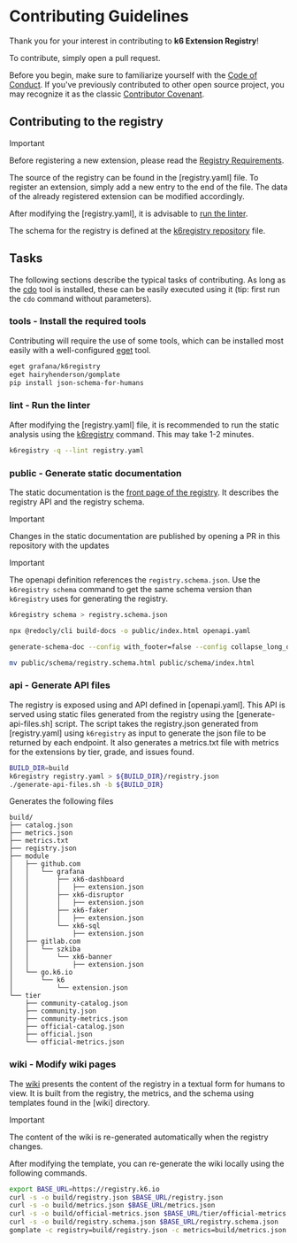 # Contributing Guidelines

Thank you for your interest in contributing to **k6 Extension Registry**!

To contribute, simply open a pull request.

Before you begin, make sure to familiarize yourself with the [Code of Conduct](CODE_OF_CONDUCT.md). If you've previously contributed to other open source project, you may recognize it as the classic [Contributor Covenant](https://contributor-covenant.org/).

## Contributing to the registry

> [!IMPORTANT]
> Before registering a new extension, please read the [Registry Requirements](https://grafana.com/docs/k6/latest/extensions/create/extensions-registry/).

The source of the registry can be found in the [registry.yaml] file. To register an extension, simply add a new entry to the end of the file. The data of the already registered extension can be modified accordingly.

After modifying the [registry.yaml], it is advisable to [run the linter](#lint---run-the-linter).

The schema for the registry is defined at the [k6registry repository](https://github.com/grafana/k6registry/blob/main/registry.schema.json) file.


## Tasks

The following sections describe the typical tasks of contributing. As long as the [cdo](https://github.com/szkiba/cdo) tool is installed, these can be easily executed using it (tip: first run the `cdo` command without parameters).

### tools - Install the required tools

Contributing will require the use of some tools, which can be installed most easily with a well-configured [eget] tool.

```bash
eget grafana/k6registry
eget hairyhenderson/gomplate
pip install json-schema-for-humans
```

[eget]: https://github.com/zyedidia/eget

### lint - Run the linter

After modifying the [registry.yaml] file, it is recommended to run the static analysis using the [k6registry] command. This may take 1-2 minutes.

```bash
k6registry -q --lint registry.yaml
```

[lint]: #lint---run-the-linter
[k6registry]: https://github.com/grafana/k6registry

### public - Generate static documentation

The static documentation is the [front page of the registry](registry.k6.io/index.html). It describes the registry API and the registry schema.

> [!IMPORTANT]
> Changes in the static documentation are published by opening a PR in this repository with the updates

> [!IMPORTANT]
> The openapi definition references the `registry.schema.json`. Use the `k6registry schema` command to get the same schema version than `k6registry` uses for generating the registry.

```bash
k6registry schema > registry.schema.json

npx @redocly/cli build-docs -o public/index.html openapi.yaml

generate-schema-doc --config with_footer=false --config collapse_long_descriptions=false registry.schema.json public/schema

mv public/schema/registry.schema.html public/schema/index.html
```

### api - Generate API files

The registry is exposed using and API defined in [openapi.yaml]. This API is served using static files generated from the registry using the [generate-api-files.sh] script. The script takes the registry.json generated from [registry.yaml] using `k6registry` as input to generate the json file to be returned by each endpoint. It also generates a metrics.txt file with metrics for the extensions by tier, grade, and issues found.

```bash
BUILD_DIR=build
k6registry registry.yaml > ${BUILD_DIR}/registry.json
./generate-api-files.sh -b ${BUILD_DIR}
```

Generates the following files

```ascii 
build/
├── catalog.json
├── metrics.json
├── metrics.txt
├── registry.json
├── module
│   ├── github.com
│   │   └── grafana
│   │       ├── xk6-dashboard
│   │       │   ├── extension.json
│   │       ├── xk6-disruptor
│   │       │   ├── extension.json
│   │       ├── xk6-faker
│   │       │   ├── extension.json
│   │       └── xk6-sql
│   │           ├── extension.json
│   ├── gitlab.com
│   │   └── szkiba
│   │       └── xk6-banner
│   │           ├── extension.json
│   └── go.k6.io
│       └── k6
│           └── extension.json
└── tier
    ├── community-catalog.json
    ├── community.json
    ├── community-metrics.json
    ├── official-catalog.json
    ├── official.json
    └── official-metrics.json
```

### wiki - Modify wiki pages

The [wiki](https://github.com/grafana/k6-extension-registry/wiki) presents the content of the registry in a textual form for humans to view. It is built from the registry, the metrics, and the schema using templates found in the [wiki] directory.

> [!IMPORTANT]
> The content of the wiki is re-generated automatically when the registry changes.

After modifying the template, you can re-generate the wiki locally using the following commands.

```bash
export BASE_URL=https://registry.k6.io
curl -s -o build/registry.json $BASE_URL/registry.json
curl -s -o build/metrics.json $BASE_URL/metrics.json
curl -s -o build/official-metrics.json $BASE_URL/tier/official-metrics.json
curl -s -o build/registry.schema.json $BASE_URL/registry.schema.json
gomplate -c registry=build/registry.json -c metrics=build/metrics.json -c official_metrics=build/tier/official-metrics.json -c schema=build/registry.schema.json --input-dir wiki --output-map='build/wiki/{{.in|strings.TrimSuffix ".tpl"}}'
```
